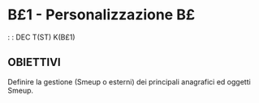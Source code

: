 # B£1 - Personalizzazione B£
 :  : DEC T(ST) K(B£1)
## OBIETTIVI
Definire la gestione (Smeup o esterni) dei principali anagrafici ed oggetti Smeup.
